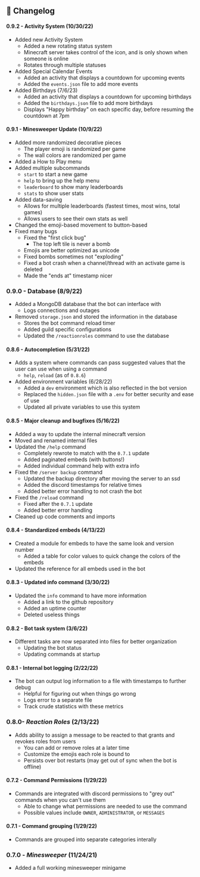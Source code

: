 ## :scroll: Changelog

#### 0.9.2 - Activity System (10/30/22)
- Added new Activity System
	- Added a new rotating status system
	- Minecraft server takes control of the icon, and is only shown when someone is online
	- Rotates through multiple statuses
- Added Special Calendar Events
	- Added an activity that displays a countdown for upcoming events
	- Added the `events.json` file to add more events
- Added Birthdays (7/6/23)
	- Added an activity that displays a countdown for upcoming birthdays
	- Added the `birthdays.json` file to add more birthdays
	- Displays "Happy birthday" on each specific day, before resuming the countdown at 7pm
#### 0.9.1 - Minesweeper Update (10/9/22)
- Added more randomized decorative pieces
	- The player emoji is randomized per game
	- The wall colors are randomized per game
- Added a How to Play menu
- Added multiple subcommands 
	- `start` to start a new game
	- `help` to bring up the help menu
	- `leaderboard` to show many leaderboards
	- `stats` to show user stats
- Added data-saving
	- Allows for multiple leaderboards (fastest times, most wins, total games)
	- Allows users to see their own stats as well
- Changed the emoji-based movement to button-based
- Fixed many bugs
	- Fixed the "first click bug"
		- The top left tile is never a bomb
	- Emojis are better optimized as unicode
	- Fixed bombs sometimes not "exploding"
	- Fixed a bot crash when a channel/thread with an activate game is deleted
	- Made the "ends at" timestamp nicer 
### 0.9.0 - Database (8/9/22)
- Added a MongoDB database that the bot can interface with 
	- Logs connections and outages 
- Removed `storage.json` and stored the information in the database
	- Stores the bot command reload timer
	- Added guild specific configurations 
	- Updated the `/reactionroles` command to use the database
#### 0.8.6 - Autocompletion (5/31/22)
- Adds a system where commands can pass suggested values that the user can use when using a command
	- `help`, `reload`  (as of `0.8.6`)
- Added environment variables (6/28/22)
	- Added a `dev` environment which is also reflected in the bot version
	- Replaced the `hidden.json` file with a `.env` for better security and ease of use
	- Updated all private variables to use this system
#### 0.8.5 - Major cleanup and bugfixes (5/16/22)
- Added a way to update the internal minecraft version
- Moved and renamed internal files
- Updated the `/help` command
	- Completely rewrote to match with the `0.7.1` update
	- Added paginated embeds (with buttons!)
	- Added individual command help with extra info
- Fixed the `/server backup` command
	- Updated the backup directory after moving the server to an ssd
	- Added the discord timestamps for relative times
	- Added better error handling to not crash the bot
- Fixed the `/reload` command
	- Fixed after the `0.7.1` update
	- Added better error handling
- Cleaned up code comments and imports
#### 0.8.4 - Standardized embeds (4/13/22)
- Created a module for embeds to have the same look and version number
	- Added a table for color values to quick change the colors of the embeds
- Updated the reference for all embeds used in the bot

#### 0.8.3 - Updated info command (3/30/22)
- Updated the `info` command to have more information
	- Added a link to the github repository
	- Added an uptime counter
	- Deleted useless things

#### 0.8.2 - Bot task system (3/6/22)
- Different tasks are now separated into files for better organization
	- Updating the bot status
	- Updating commands at startup

#### 0.8.1 - Internal bot logging (2/22/22)
- The bot can output log information to a file with timestamps to further debug
	- Helpful for figuring out when things go wrong
	- Logs error to a separate file
	- Track crude statistics with these metrics

### 0.8.0- *Reaction Roles* (2/13/22)
- Adds ability to assign a message to be reacted to that grants and revokes roles from users
	- You can add or remove roles at a later time
	- Customize the emojis each role is bound to
	- Persists over bot restarts (may get out of sync when the bot is offline)

#### 0.7.2 - Command Permissions (1/29/22)
- Commands are integrated with discord permissions to "grey out" commands when you can't use them
	- Able to change what permissions are needed to use the command
	- Possible values include `OWNER`, `ADMINISTRATOR`, or `MESSAGES`

#### 0.7.1 - Command grouping (1/29/22)
- Commands are grouped into separate categories interally

### 0.7.0 - *Minesweeper* (11/24/21)
- Added a full working minesweeper minigame
